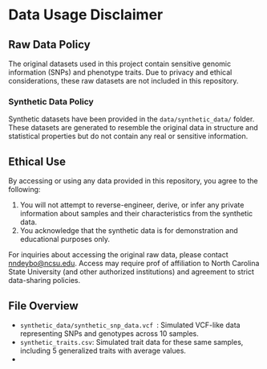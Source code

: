 # Data Usage Disclaimer

## Raw Data Policy
The original datasets used in this project contain sensitive genomic information (SNPs) and phenotype traits. Due to privacy and ethical considerations, these raw datasets are not included in this repository. 

### Synthetic Data Policy
Synthetic datasets have been provided in the  `data/synthetic_data/` folder. These datasets are generated to resemble the original data in structure and statistical properties but do not contain any real or sensitive information. 

## Ethical Use
By accessing or using any data provided in this repository, you agree to the following:
1. You will not attempt to reverse-engineer, derive, or infer any private information about samples and their characteristics from the synthetic data.
2. You acknowledge that the synthetic data is for demonstration and educational purposes only.

For inquiries about accessing the original raw data, please contact nndeybo@ncsu.edu. Access may require prof of affiliation to North Carolina State University (and other authorized institutions) and agreement to strict data-sharing policies.

## File Overview
- `synthetic_data/synthetic_snp_data.vcf `: Simulated VCF-like data representing SNPs and genotypes across 10 samples.
- `synthetic_traits.csv`: Simulated trait data for these same samples, including 5 generalized traits with average values.
- 
